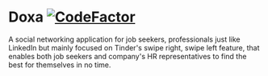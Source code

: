 # Doxa [![CodeFactor](https://www.codefactor.io/repository/github/doxa-valsium/doxa-mobile-app/badge?s=7c1ab85e2d8168ff0eff2e018882bacb64dc9514)](https://www.codefactor.io/repository/github/doxa-valsium/doxa-mobile-app)
A social networking application for job seekers, professionals just like LinkedIn but mainly focused on Tinder's swipe right, swipe left feature, that enables both job seekers and company's HR representatives to find the best for themselves in no time.
